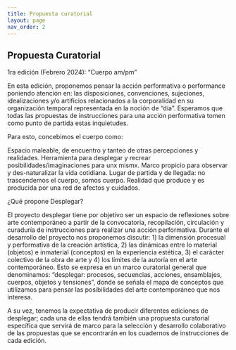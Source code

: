 ```yaml
---
title: Propuesta curatorial
layout: page
nav_order: 2
---
```


## Propuesta Curatorial

1ra edición (Febrero 2024): “Cuerpo am/pm”

En esta edición, proponemos pensar la acción performativa o performance poniendo atención en: las disposiciones, convenciones, sujeciones, idealizaciones y/o artificios relacionados a la corporalidad en su organización temporal representada en la noción de “día”. Esperamos que todas las propuestas de instrucciones para una acción performativa tomen como punto de partida estas inquietudes.

Para esto, concebimos el cuerpo como:

Espacio maleable, de encuentro y tanteo de otras percepciones y realidades. 
Herramienta para desplegar y recrear posibilidades/imaginaciones para unx mismx.
Marco propicio para observar y des-naturalizar la vida cotidiana.
Lugar de partida y de llegada: no trascendemos el cuerpo, somos cuerpo.
Realidad que produce y es producida por una red de afectos y cuidados.


¿Qué propone Desplegar?

El proyecto desplegar tiene por objetivo ser un espacio de reflexiones sobre arte contemporáneo a partir de la convocatoria, recopilación, circulación y curaduría de 
instrucciones para realizar una acción performativa. Durante el desarrollo del proyecto nos proponemos discutir: 1) la dimensión procesual y performativa de la creación artística, 2) las dinámicas entre lo material (objetos) e inmaterial (conceptos) en la experiencia estética, 3) el carácter colectivo de la obra de arte y 4) los límites de la autoría en el arte contemporáneo. Esto se expresa en un marco curatorial general que denominamos: “desplegar: procesos, secuencias, acciones, ensamblajes, cuerpos, objetos y tensiones”, donde se señala el mapa de conceptos que utilizamos para pensar las posibilidades del arte contemporáneo que nos interesa. 

A su vez, tenemos la expectativa de producir diferentes ediciones de desplegar; cada una de ellas tendrá también una propuesta curatorial específica que servirá de marco para la selección y desarrollo colaborativo de las propuestas que se encontrarán en los cuadernos de instrucciones de cada edición. 
